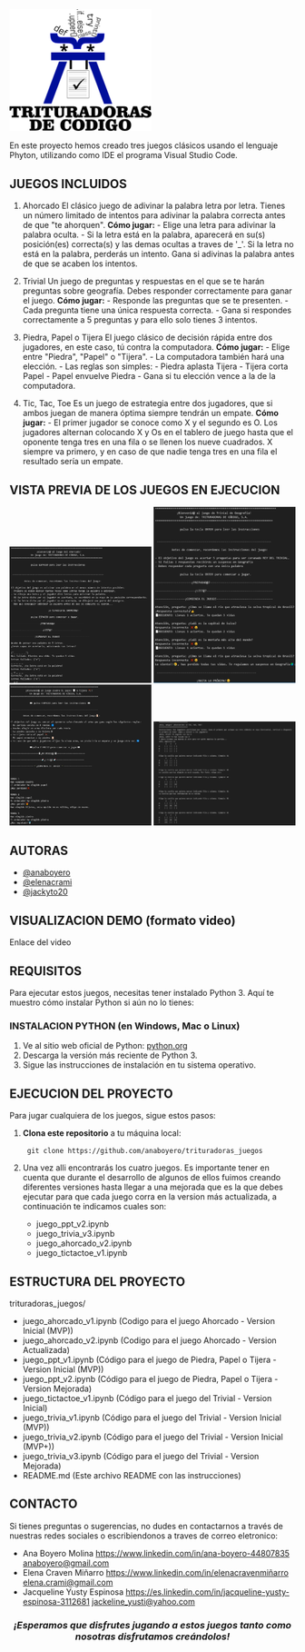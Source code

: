 <img src="https://github.com/jackyto20/mi_primer_repo/blob/main/logo.png" width="250"/>

En este proyecto hemos creado tres juegos clásicos usando el lenguaje Phyton, utilizando como IDE el programa Visual Studio Code.

## JUEGOS INCLUIDOS

1. Ahorcado El clásico juego de adivinar la palabra letra por letra. Tienes un número limitado de intentos  para adivinar la palabra correcta antes de que "te ahorquen". **Cómo jugar:** - Elige una letra para adivinar la palabra oculta. - Si la letra está en la palabra, aparecerá en su(s) posición(es) correcta(s) y las demas ocultas a traves de '_'.  Si la letra no está en la palabra, perderás un intento. Gana si adivinas la palabra antes de que se acaben los intentos.

3. Trivial Un juego de preguntas y respuestas en el que se te harán preguntas sobre geografía. Debes responder correctamente para ganar el juego. **Cómo jugar:** - Responde las preguntas que se te presenten. - Cada pregunta tiene una única respuesta correcta. - Gana si respondes correctamente a  5 preguntas y para ello solo tienes 3 intentos. 

4. Piedra, Papel o Tijera El juego clásico de decisión rápida entre dos jugadores, en este caso, tú contra la computadora.  **Cómo jugar:** - Elige entre "Piedra", "Papel" o "Tijera". - La computadora también hará una elección. - Las reglas son simples: - Piedra aplasta Tijera - Tijera corta Papel - Papel envuelve Piedra - Gana si tu elección vence a la de la computadora.
 


5. Tic, Tac, Toe Es un juego de estrategia entre dos jugadores, que si ambos juegan de manera óptima siempre tendrán un empate. 
 **Cómo jugar:** -  El primer jugador se conoce como X y el segundo es O. Los jugadores alternan colocando X y Os en el tablero de juego hasta que el oponente tenga tres en una fila o se llenen los nueve cuadrados. X siempre va primero, y en caso de que nadie tenga tres en una fila el resultado sería un empate.

 ## VISTA PREVIA DE LOS JUEGOS EN EJECUCION

 <img src="https://github.com/jackyto20/mi_primer_repo/blob/main/ahorcado.PNG" width="250"/>

 <img src="https://github.com/jackyto20/mi_primer_repo/blob/main/trivia.PNG" width="250"/>

 <img src="https://github.com/jackyto20/mi_primer_repo/blob/main/ppt.PNG" width="250"/>

 <img src="https://github.com/jackyto20/mi_primer_repo/blob/main/tictactoe.PNG" width="250"/>


## AUTORAS

- [@anaboyero](https://github.com/anaboyero)
- [@elenacrami](https://github.com/elenacrami)
- [@jackyto20](https://github.com/jackyto20)


## VISUALIZACION DEMO (formato video)

Enlace del video 


## REQUISITOS

Para ejecutar estos juegos, necesitas tener instalado Python 3. Aquí te muestro cómo instalar Python si aún no lo tienes:

### INSTALACION PYTHON (en Windows, Mac o Linux)

1. Ve al sitio web oficial de Python: [python.org](https://www.python.org/)
2. Descarga la versión más reciente de Python 3.
3. Sigue las instrucciones de instalación en tu sistema operativo.

## EJECUCION DEL PROYECTO

Para jugar cualquiera de los juegos, sigue estos pasos:

1. **Clona este repositorio** a tu máquina local:
 
        git clone https://github.com/anaboyero/trituradoras_juegos

2. Una vez alli encontrarás los cuatro juegos. Es importante tener en cuenta que durante el desarrollo de algunos de ellos fuimos creando diferentes versiones hasta llegar a una  mejorada que es la que debes ejecutar para que cada juego corra en la version más actualizada, a continuación te indicamos cuales son:
   
    - juego_ppt_v2.ipynb
    - juego_trivia_v3.ipynb
    - juego_ahorcado_v2.ipynb
    - juego_tictactoe_v1.ipynb


## ESTRUCTURA DEL PROYECTO

trituradoras_juegos/

- juego_ahorcado_v1.ipynb (Codigo para el juego Ahorcado - Version Inicial (MVP))
- juego_ahorcado_v2.ipynb (Codigo para el juego Ahorcado - Version Actualizada)
- juego_ppt_v1.ipynb  (Código para el juego de Piedra, Papel o Tijera - Version Inicial (MVP))
- juego_ppt_v2.ipynb  (Código para el juego de Piedra, Papel o Tijera - Version Mejorada)
- juego_tictactoe_v1.ipynb (Código para el juego del Trivial - Version Inicial)
- juego_trivia_v1.ipynb (Código para el juego del Trivial - Version Inicial (MVP))
- juego_trivia_v2.ipynb (Código para el juego del Trivial - Version Inicial (MVP+))
- juego_trivia_v3.ipynb (Código para el juego del Trivial - Version Mejorada)
- README.md (Este archivo README con las instrucciones)


## CONTACTO

Si tienes preguntas o sugerencias, no dudes en contactarnos  a través de nuestras redes sociales o escribiendonos a traves de correo eletronico: 

- Ana Boyero Molina 
https://www.linkedin.com/in/ana-boyero-44807835
anaboyero@gmail.com
- Elena Craven Miñarro 
https://www.linkedin.com/in/elenacravenmiñarro
elena.crami@gmail.com
- Jacqueline Yusty Espinosa 
https://es.linkedin.com/in/jacqueline-yusty-espinosa-3112681
jackeline_yusti@yahoo.com


<P></P>

<h3 align="center"><em>¡Esperamos que disfrutes jugando a estos juegos tanto como nosotras disfrutamos creándolos!</em></h3>
